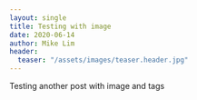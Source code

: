 ```yaml
---
layout: single
title: Testing with image 
date: 2020-06-14
author: Mike Lim
header:
  teaser: "/assets/images/teaser.header.jpg"
---
```


Testing another post with image and tags
